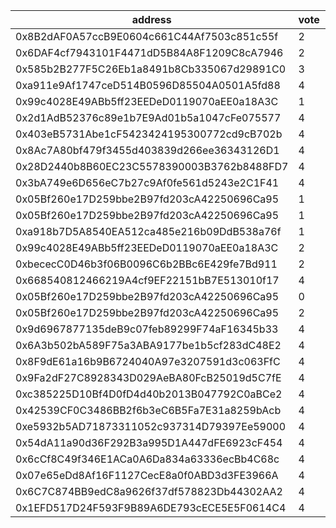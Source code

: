 address|vote|timestamp|signature
---|---|---|---
0x8B2dAF0A57ccB9E0604c661C44Af7503c851c55f|2|1611060155|0x157dd3d2be47cd70cae39672d713b942e3b138ae4a500b690b04c7e18aebe11358d7a69a9e4145305418637a55410f64c5fb779082a385bb4bd5d87a83919e171b
0x6DAF4cf7943101F4471dD5B84A8F1209C8cA7946|2|1611060636|0x20018a9739008fe7d8380db8671556561e799fe86e04857d80d6395d24d337c64467111c884bba595d0e8cff6415b895f5ed0a9c5ce538957d600fd4cfdd6cf51b
0x585b2B277F5C26Eb1a8491b8Cb335067d29891C0|3|1611067219|0x87b7cbcafbecfc6bba4f979a96156b8b764f2f79e02e6de2d57a45ad855effb6786888e31bce322a53d08aa17e28b0742c71835a1270f709a9d46ec8922b54b01b
0xa911e9Af1747ceD514B0596D85504A0501A5fd88|4|1611070391|0xa446aa3414fc9017d37407f25085d322709b083555a6ad3518014a61d687dd39263f521d95e49aa2b760f6c3908bd53f036b0fdbe4e48fe40861a9dada5b28861b
0x99c4028E49ABb5ff23EEDeD0119070aEE0a18A3C|1|1611080863|0x228c8ece758b38271a227b8385ac2aa7355639a420e390813dbe25fe990f61ff2f4230e72e45a293aa005238e377a1c67f45649d06d80c8d1b6fbc717da404b71c
0x2d1AdB52376c89e1b7E9Ad01b5a1047cFe075577|4|1611084947|0x31ba91d5ed7d7225bcda1923f64d8e09fa04096faad04f7ed4588db6dccbc4ef12a10874a6113da10e4bec8f2fb99ac9e06de4934d0ac034e6ad87291f2437231b
0x403eB5731Abe1cF5423424195300772cd9cB702b|4|1611085299|0xdec74b8771b3d0ec774e93b6d8dd1fe490e8af31700df072e9edd90ad0e5b39c6fe64695b6bfd025946bdc0be04f2ce764f239e9a67342511375f78abf85592f1c
0x8Ac7A80bf479f3455d403839d266ee36343126D1|4|1611085429|0xb270d1e51f93d5ce86ea5baf755567247d92ec5e9cc4f50400ecfff04880922c6639ab37067d837ec2dd8e69e1bc6c8e2864ecda40a10da83347100f1b67343c1b
0x28D2440b8B60EC23C5578390003B3762b8488FD7|4|1611085818|0xd2c16c84931a8a640813e7093d1b5c9df97f28b61eacdd5a035d3f4115606aa84c62957270bc5f57da9c706f9c97e63f1414dcd45111c4dd96dca119ab73032d1c
0x3bA749e6D656eC7b27c9Af0fe561d5243e2C1F41|4|1611085884|0xfd814316fa057ffc0e97fa010427c1b9edfe4a221d484a8906257ffa7b2ce8fc6cba16219dbce2f5c420520a019a8506564c8f2903b86638ceb3b5bf01db696f1c
0x05Bf260e17D259bbe2B97fd203cA42250696Ca95|1|1611094595|0xbcdc3a23e05ed3902fc17975f959b18e09b32525333340585e5d6ae11ea018932593300a75f053680f7289efb599e1e6f1b76fe976a67ce04d793c026c095b1a1c
0x05Bf260e17D259bbe2B97fd203cA42250696Ca95|1|1611094613|0xb4014f3f1e83bb0843eeb486fa989d8e0de416990aeadaa3b106c05e5ebbe3c1339a36635839a76df84659407135da8632ab9506ea9c0ce104c03e3b5b8532001c
0xa918b7D5A8540EA512ca485e216b09DdB538a76f|1|1611095249|0xb5cd1eb817ce693e48a3b30e9a452c79d5c51c61790d703053dfad1a167a9cc257f4656701e9a13f8d79fd5daaf9f8030862cd74c5d0f8d34d21f8ec062b74cb1c
0x99c4028E49ABb5ff23EEDeD0119070aEE0a18A3C|2|1611125376|0xd8a7675f37024f35b7e3718cf8bf7e12a8c4f67fce35935a4973010c3a34e22d7a423687c5cbd6b71f52825b94a83946e76c49d37c52d9c8279a58001dc2deef1c
0xbececC0D46b3f06B0096C6b2BBc6E429fe7Bd911|2|1611125834|0x3fe888ced1f39d3857c0491b23759d7cf5e23bc15b50681770d4211643d715264d55c75376111729b47b723e403a8aefd902bba490dfa0293f824cf4ce87d1bf1c
0x668540812466219A4cf9EF22151bB7E513010f17|4|1611126444|0xdd9cae2d6dbf0f4115197042e28a9769539af62e33f21ff3dba90c45b734be6549018a074d2b636b22494021942816eae70b801a12b6f15c107ccd893d8740851c
0x05Bf260e17D259bbe2B97fd203cA42250696Ca95|0|1611132100|0xf3fc83c857b2a06caebf40a3149aa49c30453a5202b554d71a10eb3510a1dd6061354512ee08423617ae1d7f03cb2d90261413d0caa15544fd0951b74243935f1b
0x05Bf260e17D259bbe2B97fd203cA42250696Ca95|2|1611132112|0xc4ed64b94c0fbbe10c00b48d9346c0ba61f48b3a8c224e3c158d2305898593c36fe34ab69bcefdd1000fbbbe69ffecb71fd6ce9a77e639d4c697643d52bc1a9d1b
0x9d6967877135deB9c07feb89299F74aF16345b33|4|1611137441|0x423918a6c3b3b0a64fe7386afb2c5f81c7a20248bb67715d9a0bd97002c815d11ff5bd405a553eecf36659d225090ab7c27dc66f8d3809b74ff166577c805ab01b
0x6A3b502bA589F75a3ABA9177be1b5cf283dC48E2|4|1611137453|0xc83a96688f0a64f6ead38fcd2c16ff8b8747476fa54efa43a827f0dfa8c8b8543302c12c6f601d23e50f0b1ec149c8ae47c41c82b01bb47d15936978011c573b1b
0x8F9dE61a16b9B6724040A97e3207591d3c063FfC|4|1611137466|0x5059b50b586a8af2a6faa6b9cb10008132dd4483f736faeff0de67e3a44e1b0a480a8c32bda7efb8f91c959e9c181f225333683b282780a30a1ed0be37fa88bf1c
0x9Fa2dF27C8928343D029AeBA80FcB25019d5C7fE|4|1611137479|0x90f9081e0121ea1b7e613751682775b36aa6a212e820ea22889877f9b9ed243327a9a30b2122ec4af85fc6f3801a2372f51f744b96f466ba7b40902c068bb4081c
0xc385225D10Bf4D0fD4d40b2013B047792C0aBCe2|4|1611137490|0x2c7e3a6903276a4f1163587ee18e3bf11c891b0735c818db046a1933bcc10d311669fa734b51cac72f17518842d1e0eeabee6dbb592d060e7f23615bfece61bc1c
0x42539CF0C3486BB2f6b3eC6B5Fa7E31a8259bAcb|4|1611137501|0x019e44e45a402954b7cd9f8b10b0c768305b89509d98db4511d404df84d98db21058327a5060621af632d89c96008a34873c928c642f71ec6755ec1296c729e91c
0xe5932b5AD71873311052c937314D79397Ee59000|4|1611138765|0x795a4c59d15b9e83e223d11b242ecc08ee020bf3cb9e52e8bf2e419f392422797e3c0c75f927744e155f8e680a6326fa3cb0647e729c871073f07c505cc8d5511b
0x54dA11a90d36F292B3a995D1A447dFE6923cF454|4|1611139823|0x19d70b167bc83a4c408eec344fabf698b1187de787fb5447c67eb8d231220c52770d60ffa7613c873ee749464ef38f3fc125eaecfdf7feece9047d72326305e31c
0x6cCf8C49f346E1ACa0A6Da834a63336ecBb4C68c|4|1611140030|0xe3b8d969674e9dbcbe405e64f83233e15160e692375cc475136099387a74526f700c7b6f84c02af6f9fd57f11954af691602c6171048ce3f8000cd68cffcfd3f1b
0x07e65eDd8Af16F1127CecE8a0f0ABD3d3FE3966A|4|1611141236|0x54ae83da6c4ddbaec24a534c218ca4dea81fb8d42df87f34297a09fc1fa293c23cfa3502d15176a42b3bcfd1167a713b995924ace7f8d6ff8c59ab9af5230d011c
0x6C7C874BB9edC8a9626f37df578823Db44302AA2|4|1611141267|0x8fd0049a353ad92d34d97ccb32d83c53e3e1fb7cfbc4fd95dfb8f106a0d6d79d644b9136784e53f813fef6831c5d7c99d6bfa8e6697cf54ccad5357654a5c8431c
0x1EFD517D24F593F9B89A6DE793cECE5E5F0614C4|4|1611141308|0x6c8b92372e405ff19412b529216247b4cc25e07d898d27233dc495d9e55858472640ab25212c1e9e363163f8b310b54a93fe325c446055436bba995486ee70ac1b
